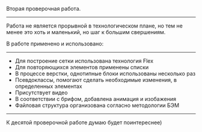 Вторая проверочная работа.

___________________________

Работа не является прорывной в технологическом плане, но тем не менее это хоть и маленький, но шаг к большим свершениям.

В работе применено и использовано:
___________________________

* Для построение сетки использована технология Flex
* Для повторяющихся элементов применены списки
* В процессе верстки, однотипные блоки использованы несколько раз
* Псевдоклассы, помогают сделать необходимые изменения, в определенных элементах
* Присутствует видео
* В соответствии с брифом, добавлена анимация и изобажения
* Файловая структура организована согласно методологии БЭМ

___________________________

К десятой проверочной работе думаю будет поинтереснее)
